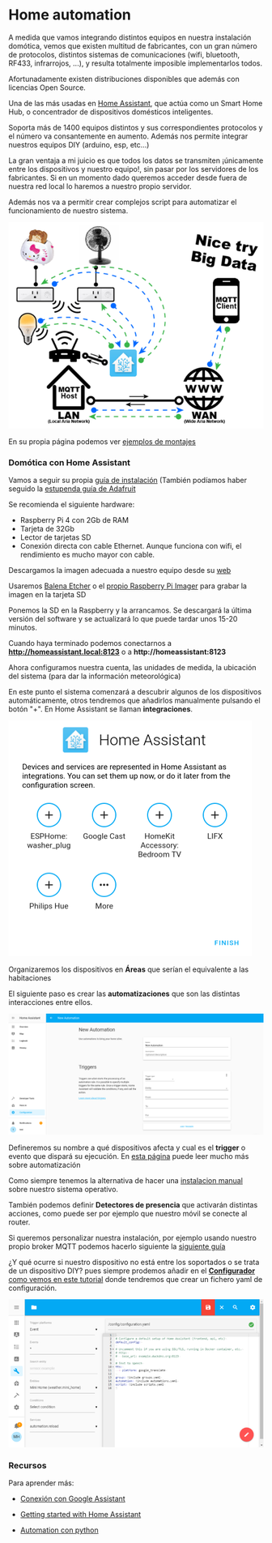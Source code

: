 # Home automation

A medida que vamos integrando distintos equipos en nuestra instalación domótica, vemos que existen multitud de fabricantes, con un gran número de protocolos, distintos sistemas de comunicaciones (wifi, bluetooth, RF433, infrarrojos, ...), y resulta totalmente imposible implementarlos todos.

Afortunadamente existen distribuciones disponibles que además con licencias Open Source. 

Una de las más usadas en [Home Assistant](https://home-assistant.io), que actúa como un Smart Home Hub, o concentrador de dispositivos domésticos inteligentes. 

Soporta más de 1400 equipos distintos y sus correspondientes protocolos y el número va consantemente en aumento. Además nos permite integrar nuestros equipos DIY (arduino, esp, etc...)

La gran ventaja a mi juicio es que todos los datos se transmiten ¡únicamente entre los dispositivos y nuestro equipo!, sin pasar por los servidores de los fabricantes. Si en un momento dado queremos acceder desde fuera de nuestra red local lo haremos a nuestro propio servidor.

Además nos va a permitir crear complejos script para automatizar el funcionamiento de nuestro sistema.

![internet_of_things___iot_Network_Hassio.png](./images/internet_of_things___iot_Network_Hassio.png)

En su propia página podemos ver [ejemplos de montajes](https://www.home-assistant.io/cookbook/)

### Domótica con Home Assistant

Vamos a seguir su propia [guía de instalación](https://www.home-assistant.io/getting-started/) (También podíamos haber seguido la [estupenda guía de Adafruit](https://learn.adafruit.com/set-up-home-assistant-with-a-raspberry-pi?view=all)

Se recomienda el siguiente hardware:
* Raspberry Pi 4 con 2Gb de RAM
* Tarjeta de 32Gb
* Lector de tarjetas SD
* Conexión directa con cable Ethernet. Aunque funciona con wifi, el rendimiento es mucho mayor con cable.

Descargamos la imagen adecuada a nuestro equipo desde su [web](https://www.home-assistant.io/hassio/installation/)

Usaremos [Balena Etcher](https://www.balena.io/etcher/) o el [propio Raspberry Pi Imager](https://www.raspberrypi.org/downloads/) para grabar la imagen en la tarjeta SD

Ponemos la SD en la Raspberry y la arrancamos. Se descargará la última versión del software y se actualizará lo que puede tardar unos 15-20 minutos.

Cuando haya terminado podemos conectarnos a **http://homeassistant.local:8123** o a **http://homeassistant:8123**

Ahora configuramos nuestra cuenta, las unidades de medida, la ubicación del sistema (para dar la información meteorológica)

En este punto el sistema comenzará a descubrir algunos de los dispositivos automáticamente, otros tendremos que añadirlos manualmente pulsando el botón "+". En Home Assistant se llaman **integraciones**.


![devices.png](./images/devices.png)

Organizaremos los dispositivos en **Áreas** que serían el equivalente a las habitaciones

El siguiente paso es crear las **automatizaciones** que son las distintas interacciones entre ellos.

![new-automation.png](./images/new-automation.png)

Defineremos su nombre a qué dispositivos afecta y cual es el **trigger** o evento que dispará su ejecución. En [esta página](https://www.home-assistant.io/getting-started/automation/) puede leer mucho más sobre automatización

Como siempre tenemos la alternativa de hacer una [instalacion manual](https://www.home-assistant.io/docs/installation/raspberry-pi/) sobre nuestro sistema operativo.

También podemos definir **Detectores de presencia** que activarán distintas acciones, como puede ser por ejemplo que nuestro móvil se conecte al router.

Si queremos personalizar nuestra instalación, por ejemplo usando nuestro propio broker MQTT podemos hacerlo siguiente la [siguiente guía](https://learn.adafruit.com/set-up-home-assistant-with-a-raspberry-pi/mqtt-setup)

¿Y qué ocurre si nuestro dispositivo no está entre los soportados o se trata de un dispositivo DIY? pues siempre prodemos añadir en el [**Configurador** como vemos en este tutorial](https://learn.adafruit.com/set-up-home-assistant-with-a-raspberry-pi/configuration-yaml) donde tendremos que crear un fichero yaml de configuración.

![internet_of_things___iot_Config7.png](./images/internet_of_things___iot_Config7.png)

### Recursos

Para aprender más:

* [Conexión con Google Assistant](https://www.home-assistant.io/addons/google_assistant/)

* [Getting started with Home Assistant](https://randomnerdtutorials.com/getting-started-with-home-assistant-on-raspberry-pi/#more-43192)

* [Automation con python](https://www.hackster.io/ahmedibrrahim/smart-home-automation-iot-using-raspberry-pi-and-python-47fb62)

